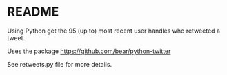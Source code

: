 # README

Using Python get the 95 (up to) most recent user handles who retweeted a tweet.

Uses the package https://github.com/bear/python-twitter

See retweets.py file for more details.

